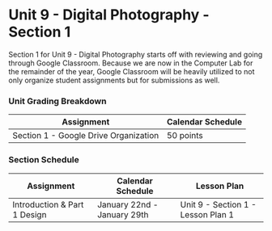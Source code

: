 # Unit 9 - Digital Photography - Section 1

Section 1 for Unit 9 - Digital Photography starts off with reviewing and going through Google Classroom. Because we are now in the Computer Lab for the remainder of the year, Google Classroom will be heavily utilized to not only organize student assignments but for submissions as well.

### Unit Grading Breakdown

| Assignment  | Calendar Schedule |
| ------------- | ------------- |
| Section 1 - Google Drive Organization  | 50 points   |

### Section Schedule

| Assignment  | Calendar Schedule | Lesson Plan  |
| ------------- | ------------- | ------------- |
| Introduction & Part 1 Design  | January 22nd - January 29th   | Unit 9 - Section 1 - Lesson Plan 1   |
